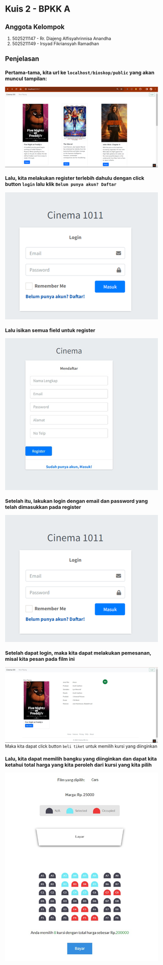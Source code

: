 # Kuis 2 - BPKK A

## Anggota Kelompok

1. 5025211147 - Rr. Diajeng Alfisyahrinnisa Anandha
2. 5025211149 - Irsyad Fikriansyah Ramadhan


## Penjelasan

### Pertama-tama, kita url ke `localhost/bioskop/public` yang akan muncul tampilan:

![Alt text](./images/image-1.png)

### Lalu, kita melakukan register terlebih dahulu dengan click button `login` lalu klik `Belum punya akun? Daftar`

![Alt text](./images/2.png)


### Lalu isikan semua field untuk register
![text](./images/3.jpg)

### Setelah itu, lakukan login dengan email dan password yang telah dimasukkan pada register
![Alt text](./images/2.png)

### Setelah dapat login, maka kita dapat melakukan pemesanan, misal kita pesan pada film ini
![Alt text](./images/4.jpg)
Maka kita dapat click button `beli tiket` untuk memilih kursi yang diinginkan

### Lalu, kita dapat memilih bangku yang diinginkan dan dapat kita ketahui total harga yang kita peroleh dari kursi yang kita pilih
![Alt text](./images/5.jpg)



